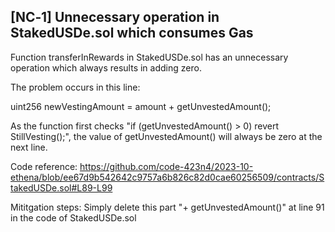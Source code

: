 ## [NC‑1] Unnecessary operation in StakedUSDe.sol which consumes Gas

Function transferInRewards in StakedUSDe.sol has an unnecessary operation which always results in adding zero.

The problem occurs in this line:

uint256 newVestingAmount = amount + getUnvestedAmount();

As the function first checks "if (getUnvestedAmount() > 0) revert StillVesting();", the value of getUnvestedAmount() will always be zero at the next line. 

Code reference:
https://github.com/code-423n4/2023-10-ethena/blob/ee67d9b542642c9757a6b826c82d0cae60256509/contracts/StakedUSDe.sol#L89-L99

Mititgation steps:
Simply delete this part "+ getUnvestedAmount()" at line 91 in the code of StakedUSDe.sol


